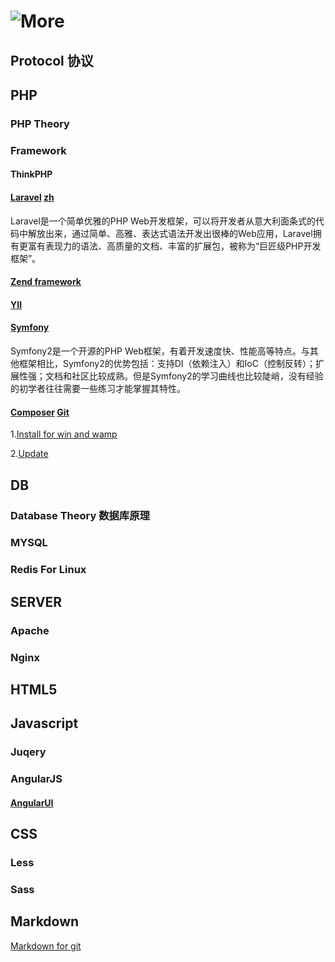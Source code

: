 ![More](https://raw.githubusercontent.com/codeinfo/More/master/Images/more.png "More")
===
Protocol 协议
---

PHP
---
### PHP Theory

### Framework

#### ThinkPHP

#### [Laravel](http://laravel.com) [zh](http://golaravel.com)

Laravel是一个简单优雅的PHP Web开发框架，可以将开发者从意大利面条式的代码中解放出来，通过简单、高雅、表达式语法开发出很棒的Web应用，Laravel拥有更富有表现力的语法、高质量的文档、丰富的扩展包，被称为“巨匠级PHP开发框架”。 

#### [Zend framework](http://framework.zend.com)

#### [YII](http://www.yiiframework.com)

#### [Symfony](http://symfony.com)

Symfony2是一个开源的PHP Web框架，有着开发速度快、性能高等特点。与其他框架相比，Symfony2的优势包括：支持DI（依赖注入）和IoC（控制反转）；扩展性强；文档和社区比较成熟。但是Symfony2的学习曲线也比较陡峭，没有经验的初学者往往需要一些练习才能掌握其特性。

#### [Composer](https://getcomposer.org) [Git](https://github.com/composer/composer)

1.[Install for win and wamp](https://github.com/codeinfo/More/blob/master/composer/Install-for-win-and-wamp.md)

2.[Update](https://github.com/codeinfo/More/blob/master/composer/Update.md)

DB
---
### Database Theory 数据库原理

### MYSQL

### Redis For Linux

SERVER
---

### Apache

### Nginx

HTML5
---



Javascript
---

### Juqery

### AngularJS

#### [AngularUI](http://angular-ui.github.io)

CSS
---

### Less

### Sass


Markdown
---

[Markdown for git](https://github.com/codeinfo/More/blob/master/Markdown/markdown-for-git.md)<br />